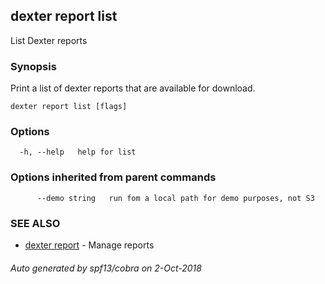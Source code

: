 ## dexter report list

List Dexter reports

### Synopsis


Print a list of dexter reports that are available for download.

```
dexter report list [flags]
```

### Options

```
  -h, --help   help for list
```

### Options inherited from parent commands

```
      --demo string   run fom a local path for demo purposes, not S3
```

### SEE ALSO
* [dexter report](dexter_report.md)	 - Manage reports

###### Auto generated by spf13/cobra on 2-Oct-2018
